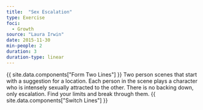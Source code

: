 ```yaml
---
title:  "Sex Escalation"
type: Exercise
foci:
  - Growth
source: "Laura Irwin"
date: 2015-11-30
min-people: 2
duration: 3
duration-type: linear
---
```

{{ site.data.components["Form Two Lines"] }}
Two person scenes that start with a suggestion for a location.
Each person in the scene plays a character who is intensely sexually attracted to the other.
There is no backing down, only escalation.
Find your limits and break through them.
{{ site.data.components["Switch Lines"] }}
